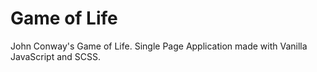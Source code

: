 # Game of Life

John Conway's Game of Life. Single Page Application made with Vanilla JavaScript and SCSS.
